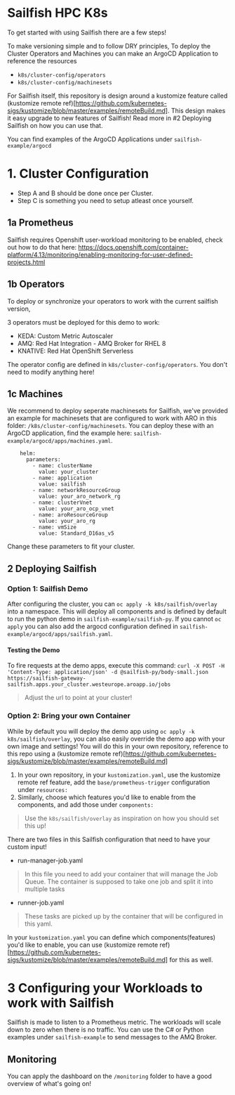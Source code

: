 # Sailfish HPC K8s 
To get started with using Sailfish there are a few steps!

To make versioning simple and to follow DRY principles, To deploy the Cluster Operators and Machines you can make an ArgoCD Application to reference the resources
  - `k8s/cluster-config/operators`
  - `k8s/cluster-config/machinesets`

For Sailfish itself, this repository is design around a kustomize feature called (kustomize remote ref)[https://github.com/kubernetes-sigs/kustomize/blob/master/examples/remoteBuild.md].
This design makes it easy upgrade to new features of Sailfish! Read more in #2 Deploying Sailfish on how you can use that.

You can find examples of the ArgoCD Applications under `sailfish-example/argocd`

# 1. Cluster Configuration
- Step A and B should be done once per Cluster.
- Step C is something you need to setup atleast once yourself.

## 1a Prometheus
Sailfish requires Openshift user-workload monitoring to be enabled, check out how to do that here:
https://docs.openshift.com/container-platform/4.13/monitoring/enabling-monitoring-for-user-defined-projects.html


## 1b Operators 
To deploy or synchronize your operators to work with the current sailfish version, 

3 operators must be deployed for this demo to work: 
 - KEDA: Custom Metric Autoscaler 
 - AMQ: Red Hat Integration - AMQ Broker for RHEL 8 
 - KNATIVE: Red Hat OpenShift Serverless

The operator config are defined in `k8s/cluster-config/operators`. You don't need to modify anything here!


## 1c Machines
We recommend to deploy seperate machinesets for Sailfish, we've provided an example for machinesets that are configured to work with ARO in this folder: `/k8s/cluster-config/machinesets`. You can deploy these with an ArgoCD application, find the example here: `sailfish-example/argocd/apps/machines.yaml`.
```
    helm:
      parameters:
        - name: clusterName
          value: your_cluster
        - name: application
          value: sailfish
        - name: networkResourceGroup
          value: your_aro_network_rg
        - name: clusterVnet
          value: your_aro_ocp_vnet
        - name: aroResourceGroup
          value: your_aro_rg
        - name: vmSize
          value: Standard_D16as_v5
```
Change these parameters to fit your cluster.

## 2 Deploying Sailfish

### Option 1: Sailfish Demo
After configuring the cluster, you can `oc apply -k k8s/sailfish/overlay` into a namespace. This will deploy all components and is defined by default to run the python demo in `sailfish-example/sailfish-py`. If you cannot `oc apply` you can also add the argocd configuration defined in `sailfish-example/argocd/apps/sailfish.yaml`.

#### Testing the Demo
To fire requests at the demo apps, execute this command:
`curl -X POST -H 'Content-Type: application/json' -d @sailfish-py/body-small.json https://sailfish-gateway-sailfish.apps.your_cluster.westeurope.aroapp.io/jobs`
>Adjust the url to point at your cluster!

### Option 2: Bring your own Container
While by default you will deploy the demo app using `oc apply -k k8s/sailfish/overlay`, you can also easily override the demo app with your own image and settings!
You will do this in your own repository, reference to this repo using a (kustomize remote ref)[https://github.com/kubernetes-sigs/kustomize/blob/master/examples/remoteBuild.md]

1. In your own repository, in your `kustomization.yaml`, use the kustomize remote ref feature, add the `base/prometheus-trigger` configuration under `resources:`
2. Similarly, choose which features you'd like to enable from the components, and add those under `components:`
> Use the `k8s/sailfish/overlay` as inspiration on how you should set this up!

There are two files in this Sailfish configuration that need to have your custom input!

 - run-manager-job.yaml
 > In this file you need to add your container that will manage the Job Queue. The container is supposed to take one job and split it into multiple tasks
 - runner-job.yaml 
 > These tasks are picked up by the container that will be configured in this yaml.

In your `kustomization.yaml` you can define which components(features) you'd like to enable, you can use (kustomize remote ref)[https://github.com/kubernetes-sigs/kustomize/blob/master/examples/remoteBuild.md] for this as well. 


# 3 Configuring your Workloads to work with Sailfish
Sailfish is made to listen to a Prometheus metric. The workloads will scale down to zero when there is no traffic.
You can use the C# or Python examples under `sailfish-example` to send messages to the AMQ Broker.

## Monitoring
You can apply the dashboard on the `/monitoring` folder to have a good overview of what's going on!